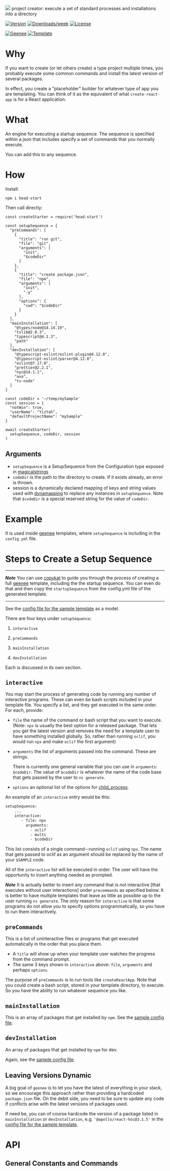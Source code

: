 
[//]: # ( ns__file unit: standard, comp: README.md )

[//]: # ( ns__custom_start beginning )

[//]: # ( ns__custom_end beginning )

[//]: # ( ns__start_section intro )

[//]: # ( ns__custom_start description )
![](src/custom/images/headstart.gif)
project creator: execute a set of standard processes and installations into a directory

[//]: # ( ns__custom_end description )

[//]: # ( ns__custom_start afterDescription )

[//]: # ( ns__custom_end afterDescription )

[//]: # ( ns__custom_start badges )

[//]: # ( ns__start_section usageSection )

[![Version](https://img.shields.io/npm/v/head-start.svg)](https://npmjs.org/package/head-start)
[![Downloads/week](https://img.shields.io/npm/dw/head-start.svg)](https://npmjs.org/package/head-start)
[![License](https://img.shields.io/npm/l/head-start.svg)](https://github.com/YizYah/head-start/blob/master/package.json)

[![Geenee](https://img.shields.io/badge/maintained%20by-geenee-brightgreen)](https://npmjs.org/package/geenee)
[![Template](https://img.shields.io/badge/template-ts--packrat-blue)](https://npmjs.org/package/ts-packrat)

# Why
If you want to create (or let others create) a type project multiple times, you probably execute some common commands and install the latest version of several packages.

In effect, you create a "placeholder" builder for whatever type of app you are templating.  You can think of it as the equivalent of what `create-react-app` is for a React application.

# What
An engine for executing a startup sequence.  The sequence is specified within a json that includes 
 specify a set of commands that you normally execute.

You can add this to any sequence. 

# How
Install:
```
npm i head-start
```
Then call directly:
```
const createStarter = require('head-start')

const setupSequence = {
  "preCommands": [
    {
      "title": "run git",
      "file": "git",
      "arguments": [
        "init",
        "$codeDir"
      ]
    },
    {
      "title": "create package.json",
      "file": "npm",
      "arguments": [
        "init",
        "-y"
      ],
      "options": {
        "cwd": "$codeDir"
      }
    }
  ],
  "mainInstallation": [
    "@types/node@14.14.19",
    "tslib@2.0.3",
    "typescript@4.1.3",
    "path"
  ],
  "devInstallation": [
    "@typescript-eslint/eslint-plugin@4.12.0",
    "@typescript-eslint/parser@4.12.0",
    "eslint@7.17.0",
    "prettier@2.2.1",
    "nyc@14.1.1",
    "ava",
    "ts-node"
  ]
}

const codeDir = '~/temp/mySample'
const session = {
  "notWin": true,
  "userName": "YizYah",
  "defaultProjectName": "mySample"
}

await createStarter(
  setupSequence, codeDir, session
)
```

## Arguments
* `setupSequence` is a SetupSequence from the Configuration type exposed in [magicalstrings](https://www.npmjs.com/package/magicalstrings#types)
* `codeDir` is the path to the directory to create.  If it exists already, an error is thrown.
* session is a dynamically declared mapping of keys and string values used with [dynamapping](https://www.npmjs.com/package/dynamapping) to replace any instances in `setupSequence`.  Note that `$codeDir` is a special reserved string for the value of `codeDir`.

# Example
It is used inside [geenee](https://www.npmjs.com/package/geenee) templates, where `setupSequence` is including in the `config.yml` file.

# Steps to Create a Setup Sequence

---
 **_Note_**  You can use [copykat](https://www.npmjs.com/package/copykat) to guide you through the process of creating a full [geenee](https://www.npmjs.com/package/geenee) template, including the the startup sequence.  You can even do that and then copy the `startupSequence` from the config.yml file of the generated template.

---

See the [config file for the sample template](https://github.com/YizYah/basicNsFrontTemplate/blob/master/config.yml) as a model.

There are four keys under `setupSequence`:
1. `interactive`

2. `preCommands`

3. `mainInstallation`

4. `devInstallation`

Each is discussed in its own section.

## **`interactive`**
You may start the process of generating code by running any number of interactive programs. These can even be bash scripts included in your template file.  You specify a list, and they get executed in the same order.  For each, provide:

* `file` the name of the command or bash script that you want to execute.  (Note: `npx` is usually the best option for a released package.  That lets you get the latest version and removes the need for a template user to have something installed globally. So, rather than running `oclif`, you would run `npx` and make `oclif` the first argument)

* `arguments` the list of arguments passed into the command.  These are strings.

  There is currently one general variable that you can use in `arguments`: `$codeDir`.  The value of `$codeDir` is whatever the name of the code base that gets passed by the user to `ns generate`.

* `options` an optional list of the options for [child_process](https://nodejs.org/api/child_process.html).

An example of an `interactive` entry would be this:

```handlebars
setupSequence:
    ...
    interactive:
       - file: npx
         arguments:
           - oclif
           - multi
           - $codeDir
``` 

This list consists of a single command--running `oclif` using `npx`.  The name that gets passed to oclif as an argument should be replaced by the name of your `$SAMPLE` code.

All of the `interactive` list will be executed in order.  The user will have the opportunity to insert anything needed as prompted.

**_Note_** It is actually better to insert any command that is *not* interactive [that executes without user interactions] under `precommands` as specified below.  It is better to have multiple templates that leave as little as possible up to the user running `ns generate`.  The only reason for `interactive` is that some programs do not allow you to specify options programmatically, so you have to run them interactively.

##  **`preCommands`**
This is a list of *un*interactive files or programs that get executed automatically in the order that you place them.
* A `title` will show up when your template user watches the progress from the command prompt.
* The same 3 keys shown in `interactive` above: `file`, `arguments` and perhaps `options`.

The purpose of `preCommands` is to run tools like `createReactApp`.  Note that you could create a bash script, stored in your template directory, to execute.  So you have the ability to run whatever sequence you like.

## **`mainInstallation`**
This is an array of packages that get installed by `npm`. See the [sample config file](https://github.com/YizYah/basicNsFrontTemplate/blob/master/config.yml).

## **`devInstallation`**
An array of packages that get installed by `npm` for dev.

Again, see the [sample config file](https://github.com/YizYah/basicNsFrontTemplate/blob/master/config.yml).

## Leaving Versions Dynamic
A big goal of `geenee` is to let you have the latest of everything in your stack, so we encourage this approach rather than providing a hardcoded `package.json` file. On the debit side, you need to be sure to update any code if conflicts arise with the latest versions of packages used.

If need be, you can of course hardcode the version of a package listed in `mainInstallation` or
`devInstallation`, e.g. `'@apollo/react-hoc@3.1.5'` in the [config file for the sample template](https://github.com/YizYah/basicNsFrontTemplate/blob/master/config.yml).


[//]: # ( ns__custom_end badges )

[//]: # ( ns__end_section intro )


[//]: # ( ns__start_section api )


[//]: # ( ns__custom_start APIIntro )
# API

[//]: # ( ns__custom_end APIIntro )


[//]: # ( ns__custom_start constantsIntro )
## General Constants and Commands

[//]: # ( ns__custom_end constantsIntro )



[//]: # ( ns__start_section types )


[//]: # ( ns__end_section types )


[//]: # ( ns__end_section api )

